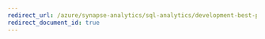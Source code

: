 ```yaml
---
redirect_url: /azure/synapse-analytics/sql-analytics/development-best-practices
redirect_document_id: true
---
```

